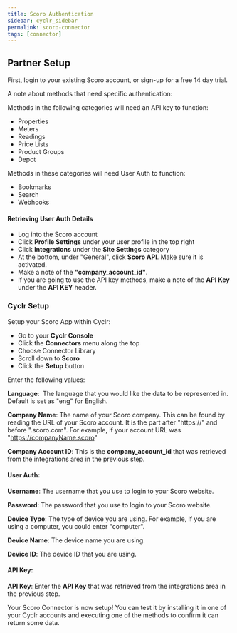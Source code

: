 ```yaml
---
title: Scoro Authentication
sidebar: cyclr_sidebar
permalink: scoro-connector
tags: [connector]
---
```


## Partner Setup

First, login to your existing Scoro account, or sign-up for a free 14 day trial.

A note about methods that need specific authentication:

Methods in the following categories will need an API key to function:
*  Properties
*  Meters
*  Readings
*  Price Lists
*  Product Groups
*  Depot

Methods in these categories will need User Auth to function:
*  Bookmarks
*  Search
*  Webhooks

#### Retrieving User Auth Details

*   Log into the Scoro account
*   Click **Profile Settings** under your user profile in the top right
*   Click **Integrations** under the **Site Settings** category
*   At the bottom, under "General", click **Scoro API**. Make sure it is activated.
*   Make a note of the **"company_account_id"**.
*   If you are going to use the API key methods, make a note of the **API Key** under the **API KEY** header.

### Cyclr Setup

Setup your Scoro App within Cyclr:

*   Go to your **Cyclr Console**
*   Click the **Connectors** menu along the top
*   Choose Connector Library
*   Scroll down to **Scoro**
*   Click the **Setup** button

Enter the following values:

**Language**:  The language that you would like the data to be represented in. Default is set as "eng" for English.

**Company Name**: The name of your Scoro company. This can be found by reading the URL of your Scoro account. It is the part after "https://" and before ".scoro.com". For example, if your account URL was "https://companyName.scoro"

**Company Account ID**: This is the **company_account_id** that was retrieved from the integrations area in the previous step.

#### User Auth:

**Username**: The username that you use to login to your Scoro website.

**Password**: The password that you use to login to your Scoro website.

**Device Type**: The type of device you are using. For example, if you are using a computer, you could enter "computer".

**Device Name**: The device name you are using.

**Device ID**: The device ID that you are using.

#### API Key:

**API Key**: Enter the **API Key** that was retrieved from the integrations area in the previous step.

Your Scoro Connector is now setup! You can test it by installing it in one of your Cyclr accounts and executing one of the methods to confirm it can return some data.
